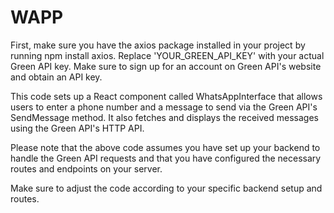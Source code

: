 # WAPP
First, make sure you have the axios package installed in your project by running npm install axios.
Replace 'YOUR_GREEN_API_KEY' with your actual Green API key. Make sure to sign up for an account on Green API's website and obtain an API key.

This code sets up a React component called WhatsAppInterface that allows users to enter a phone number and a message to send via the Green API's SendMessage method. It also fetches and displays the received messages using the Green API's HTTP API.

Please note that the above code assumes you have set up your backend to handle the Green API requests and that you have configured the necessary routes and endpoints on your server.

Make sure to adjust the code according to your specific backend setup and routes.
